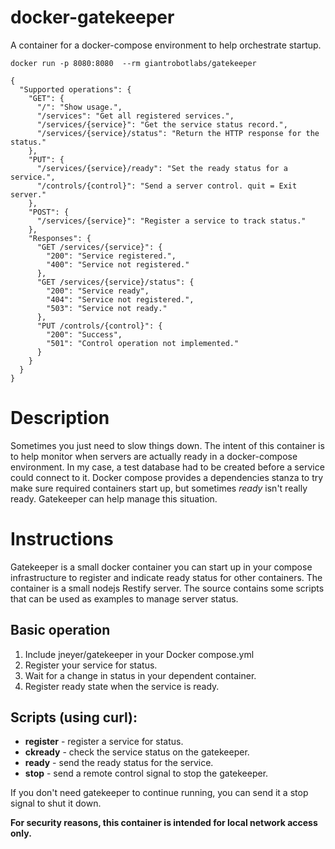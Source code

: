 # docker-gatekeeper
A container for a docker-compose environment to help orchestrate startup.

`docker run -p 8080:8080  --rm giantrobotlabs/gatekeeper`

```
{
  "Supported operations": {
    "GET": {
      "/": "Show usage.",
      "/services": "Get all registered services.",
      "/services/{service}": "Get the service status record.",
      "/services/{service}/status": "Return the HTTP response for the status."
    },
    "PUT": {
      "/services/{service}/ready": "Set the ready status for a service.",
      "/controls/{control}": "Send a server control. quit = Exit server."
    },
    "POST": {
      "/services/{service}": "Register a service to track status."
    },
    "Responses": {
      "GET /services/{service}": {
        "200": "Service registered.",
        "400": "Service not registered."
      },
      "GET /services/{service}/status": {
        "200": "Service ready",
        "404": "Service not registered.",
        "503": "Service not ready."
      },
      "PUT /controls/{control}": {
        "200": "Success",
        "501": "Control operation not implemented."
      }
    }
  }
}
```
# Description
Sometimes you just need to slow things down. The intent of this container is to help monitor when servers are actually ready in a docker-compose environment. In my case, a test database had to be created before a service could connect to it.  Docker compose provides a dependencies stanza to try make sure required containers start up, but sometimes *ready* isn't really ready. Gatekeeper can help manage this situation.

# Instructions
Gatekeeper is a small docker container you can start up in your compose infrastructure to register and indicate ready status for other containers. The container is a small nodejs Restify server. The source contains some scripts that can be used as examples to manage server status.

## Basic operation
1. Include jneyer/gatekeeper in your Docker compose.yml
2. Register your service for status.
3. Wait for a change in status in your dependent container.
4. Register ready state when the service is ready.

## Scripts (using curl):
* **register** - register a service for status.
* **ckready** - check the service status on the gatekeeper.
* **ready** - send the ready status for the service.
* **stop** - send a remote control signal to stop the gatekeeper.

If you don't need gatekeeper to continue running, you can send it a stop signal to shut it down.

**For security reasons, this container is intended for local network access only.**
